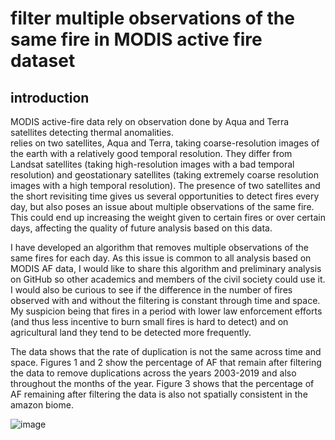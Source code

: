 # filter multiple observations of the same fire in MODIS active fire dataset

## introduction 
MODIS active-fire data rely on observation done by Aqua and Terra satellites detecting thermal anomalities.  
relies on two satellites, Aqua and Terra, taking coarse-resolution images of the earth with a relatively good temporal resolution. They differ from Landsat satellites (taking high-resolution images with a bad temporal resolution) and geostationary satellites (taking extremely coarse resolution images with a high temporal resolution). The presence of two satellites and the short revisiting time gives us several opportunities to detect fires every day, but also poses an issue about multiple observations of the same fire. This could end up increasing the weight given to certain fires or over certain days, affecting the quality of future analysis based on this data. 

I have developed an algorithm that removes multiple observations of the same fires for each day. As this issue is common to all analysis based on MODIS AF data, I would like to share this algorithm and preliminary analysis on GitHub so other academics and members of the civil society could use it. I would also be curious to see if the difference in the number of fires observed with and without the filtering is constant through time and space. My suspicion being that fires in a period with lower law enforcement efforts (and thus less incentive to burn small fires is hard to detect) and on agricultural land they tend to be detected more frequently. 

The data shows that the rate of duplication is not the same across time and space. Figures 1 and 2 show the percentage of AF that remain after filtering the data to remove duplications across the years 2003-2019 and also throughout the months of the year. Figure 3 shows that the percentage of AF remaining after filtering the data is also not spatially consistent in the amazon biome. 

![image](https://user-images.githubusercontent.com/84012797/125195171-cb3f8500-e254-11eb-8650-c11281607f49.png)

